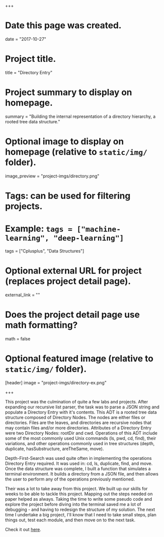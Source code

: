 +++
# Date this page was created.
date = "2017-10-27"

# Project title.
title = "Directory Entry"

# Project summary to display on homepage.
summary = "Building the internal representation of a directory hierarchy, a rooted tree data structure."

# Optional image to display on homepage (relative to `static/img/` folder).
image_preview = "project-imgs/directory.png"

# Tags: can be used for filtering projects.
# Example: `tags = ["machine-learning", "deep-learning"]`
tags = ["Cplusplus", "Data Structures"]

# Optional external URL for project (replaces project detail page).
external_link = ""

# Does the project detail page use math formatting?
math = false

# Optional featured image (relative to `static/img/` folder).
[header]
image = "project-imgs/directory-ex.png"

+++

This project was the culmination of quite a few labs and projects. After expanding our recursive list parser, the task was to parse a JSON string and populate a Directory Entry with it's contents. This ADT is a rooted tree data structure composed of Directory Nodes. The nodes are either files or directories. Files are the leaves, and directories are recursive nodes that may contain files and/or more directories. Attributes of a Directory Entry were two Directory Nodes: rootDir and cwd. Operations of this ADT include some of the most commonly used Unix commands (ls, pwd, cd, find), their variations, and other operations commonly used in tree structures (depth, duplicate, hasSubstructure, areTheSame, move).

Depth-First-Search was used quite often in implementing the operations Directory Entry required. It was used in: cd, ls, duplicate, find, and move. Once the data structure was complete, I built a function that simulates a terminal environment. It builds a directory from a JSON file, and then allows the user to perform any of the operations previously mentioned.

Their was a lot to take away from this project. We built up our skills for weeks to be able to tackle this project. Mapping out the steps needed on paper helped as always. Taking the time to write some pseudo code and explore the project before diving into the terminal saved me a lot of debugging - and having to redesign the structure of my solution. The next time I undertake a big project, I'll know that I need to take small steps, plan things out, test each module, and then move on to the next task.

Check it out [here](https://github.com/michaeldito/SSU-CS-315-Data-Structures).